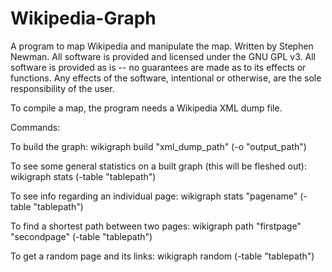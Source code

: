 # Wikipedia-Graph
A program to map Wikipedia and manipulate the map. Written by Stephen Newman.
All software is provided and licensed under the GNU GPL v3. All software is provided as is -- no guarantees are made as to its effects or functions. Any effects of the software, intentional or otherwise, are the sole responsibility of the user.

To compile a map, the program needs a Wikipedia XML dump file.

Commands:

To build the graph:
wikigraph build "xml_dump_path" (-o "output_path")

To see some general statistics on a built graph (this will be fleshed out): 
wikigraph stats (-table "tablepath")

To see info regarding an individual page:
wikigraph stats "pagename" (-table "tablepath")

To find a shortest path between two pages:
wikigraph path "firstpage" "secondpage" (-table "tablepath")

To get a random page and its links:
wikigraph random (-table "tablepath")
